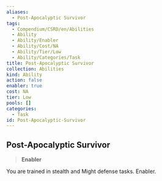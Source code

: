 ```yaml
---
aliases:
  - Post-Apocalyptic Survivor
tags:
  - Compendium/CSRD/en/Abilities
  - Ability
  - Ability/Enabler
  - Ability/Cost/NA
  - Ability/Tier/Low
  - Ability/Categories/Task
title: Post-Apocalyptic Survivor
collection: Abilities
kind: Ability
action: false
enabler: true
cost: NA
tier: Low
pools: []
categories:
  - Task
id: Post-Apocalyptic-Survivor
---
```

## Post-Apocalyptic Survivor    
>**Enabler**  
    
You are trained in stealth and Might defense tasks. Enabler.
